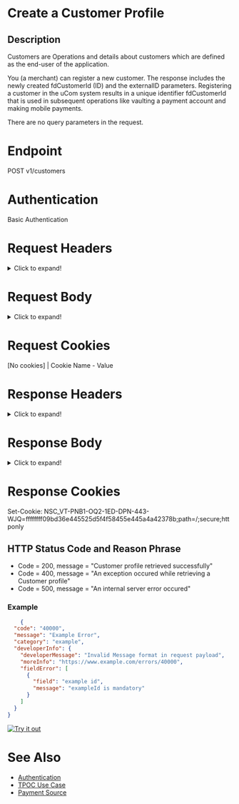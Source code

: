 <meta charset="UTF-8">
<meta name="description" content="Create a Customer Profile  for uCom">
<meta name="keywords" content="uCom, Customer Services, Account Services">

# Create a Customer Profile

## Description

Customers are Operations and details about customers which are defined as the end-user of the application.

You (a merchant) can register a new customer. The response includes the newly created fdCustomerId (ID) and the externalID parameters.
Registering a customer in the uCom system results in a unique identifier fdCustomerId that is used in subsequent operations like vaulting a payment account and making mobile payments.

There are no query parameters in the request. 

# Endpoint

POST v1/customers

<!-- /partners and ${partnerid} JMeter  /v1/partners/${partnerid}/customers   to get the endpoint --> 
<!-- POST https://ucom-customer-services-qa.apps.us-oma1-np2.1dc.com/v1/partners/POPEYES/customers -->
<!-- Other documentation discusses boarding a new customer. --> 

# Authentication

Basic Authentication

# Request Headers

<details> 
   <summary>Click to expand!</summary> 

| HEADER                  | VALUE                                                      | DESCRIPTION                        |
|-------------------------|------------------------------------------------------------|------------------------------------|
| Connection              | keep-alive                                                 | The Keep-Alive general header allows the sender to hint about how the connection may be used to set a timeout and a maximum amount of requests.        |
| Content-Type            | application/json                                           | Content Type of request message/payload. Supported values: application/json;charset=UTF-8.                                                             |
| Client-Request-Id       | e.g., m2qpjzcx                                             | A client-generated ID for request tracking and signature creation, unique per request. This is also used for idempotency control. Recommended 128-bit UUID format.   |
| X-Wallet-Id             | e.g., Company name_WALLET                                  | A card wallet account ID associated with a given payment instrument identification.  |
| X-B3-TraceId            | e.g., 7a317b88b71f56ba                                     | The Trace ID to the Database call for Real Time Credit Card Transactions.                               |
| X-B3-SpanId             | e.g., 84261b82bd7f74d9                                     |                                |
| Content-Length          | e.g., 1274                                                 |                                |
| Host                    | e.g., ucom-customer-services-prd.apps.us-[server name].com |                                |
| User-Agent              | e.g., Apache-HttpClient/4.5.12 (Java/17.0.2)               |                                |
| Authorization           | e.g., Basic dWNvbS1hcGlnZWU6dWNvbS1hcGlnZWU=               | HMAC Key generation, Base64 HMAC SHA256 of authentication headers and request body. Authorization header is required to have the HMAC string capitalized and followed by one space followed by the calculated HMAC signature. |

</details>

# Request Body

<details> 
   <summary>Click to expand!</summary> 

<!-- The Request body is defined in the YAML API specification file: https://firstdatanp-ucomgateway.apigee.io/apis/ucomcustomerservices/index -->
<!-- https://escmstash.1dc.com/projects/UC/repos/ucom_swagger/browse/swagger_definitions/uComCustomerServices.yaml -->
<!-- https://escmstash.1dc.com/projects/UC/repos/ucom_swagger/browse/sample_messages -->

The payload that is appended to the HTTP request. Because there can only be one payload, they can only be one body parameter. 
The name of the body parameter has no effect on the parameter itself and is used for documentation purposes only. Because Form parameters are also in the payload, body and form parameters cannot exist together for the same operation.

| Variable     | Type   | Example or Description                      | Required Y/N         |
|--------------|--------|---------------------------------------------| -------------------- |
| **externalId**           | string | Example: dwkockyq. A unique identifier for a customer profile registered with uCom. If there is no externalID, the first time User is created, one is generated in the request. If an externalID already exists, then the logger creates this error message: "Record exist for the given externalCustomerId: " + createCustomerRequest.getExternalCustomerId()); | Y |
| userName                 | string | Example: bjensen@example.com. A service provider's unique identifier for the user, typically used by the user to directly authenticate to the service provider.   | N |
| **name.PersonName**      | string | Example: PersonName                       | Y |
| name.formatted           | string | Example: Ms. Barbara J Jensen III         | N |
| **name.familyName**      | string | Example: Jensen                           | Y |
| **name.givenName**       | string | Example: Barbara                          | Y |
| name.middleName        | string | Example: Jane                             | N |
| name.honorificPrefix   | string | Example: Ms.                       | N |
| name.honorificSuffix   | string | Example: III                       | N |
| displayName            | string | Example: Babs Jensen               | N |
| nickName               | string | Example: Babs                      | N |
| profileUrl             | string | Example: https://login.example.com/bjensen   | N |
| **emails        **     |         |                                  | Y |
| emails.value           | string | Example: dwkockyq@example.com      | N |
| emails.type            | string | Example: work                      | N |
| emails.primary         | boolean | Example: true                     | N |
| **Addresses     **     |         |                                  | Y |
| addresses.type        | string | Example: work                      | Y |
| addresses.streetAddress   | string | Example: 100 Universal City Plaza   | N |
| addresses.locality     | string | Example: Hollywood                 | N |
| **addresses.postalCode**   | string | Example: 20220                 | Y |
| addresses.country      | string | Example: US                        | N |
| addresses.formatted    | string | Example: 100 Universal City Plaza\nHollywood, CA 91608 USA   | N |
| phoneNumbers.value     | string | Example: 555-555-5555. The value must be specified according to the format defined in RFC3966, e.g., 'tel:+1-201-555-0123'. | N |
| phoneNumbers.primary   | boolean | Example: true                     | N |
| phoneNumbers.type      | string | Example: work                      | N |
| ims.value              | string | Example: someaimhandle. Instant messaging address for the user. A shortened version one of the following values - aim, gtalk, icq, xmpp, msn, skype, qq, yahoo, or other. This will change with popularity of various applicatiions at any time.   | N |
| ims.type               | string | Example: aim                       | N |
| photo.value            | string | Example: https://photos.example.com/profilephoto/72930000000Ccne/F. A URI that is a uniform resource locator (as defined in Section 1.1.3 of RFC3986) that points to a resource location representing the user's image. The resource MUST be a file (e.g., a GIF, JPEG, or PNG image file) rather than a web page containing an image.   | N |
| photo.type             | string | Example: Thumbnail. Defines the following canonical values to represent popular photo sizes - "photo" and "thumbnail".   | N |
| title                  | string | Example: The user's title, such as "Vice President".              | N |
| preferredLanguage      | string | Example: en-US. Indicates the user's preferred written or spoken languages and is generally used for selecting a localized user interface.      | N |
| locale                 | string | Example: en-US. Used to indicate the User's default location for purposes of localizing such items as currency, date time format, or numerical representations.              | N |
| timezone               | string | Example: America/Los_Angeles.  The User's time zone.    | N |
| active                 | boolean | Example: true. A Boolean value indicating the user's administrative status. The definitive meaning of this attribute is determined by the service provider.  | N |
| password               | string | Example: some-hashed-value. This attribute is intended to be used as a means to set, replace, or compare (i.e., filter for equality) a password.  | N |
| groups                 | array  | Example: A list of groups to which the user belongs, either through direct membership, through nested groups, or dynamically calculated.  | N |
| groups.value           | string | Example: xxx. xxx.  | N |
| groups.href            | string | Example: xxx. xxx.  | N |
| groups.display         | string | Example: xxx. xxx.  | N |
| dateCreated            | string | Example: Date created time in Internet Date/Time format - yyyy-MM-dd'T'HH:mm:ss'Z'.  | N |
| dateModified           | string | Example: Date modified time in Internet Date/Time format - yyyy-MM-dd'T'HH:mm:ss'Z'.  | N |
| membership             | array  | membership information for the user.  | N |
| membership.membershipType                 | string | xxx | N |
| membership.membershipId	               | string | xxx | N |
| membership.membershipProgramId	        | string | xxx | N |
| membership.membershipStatus	           | string | xxx | N |
| membership.membershipExpiryDate	       |        | xxx | N |
| membership.accountNumber	              | string | xxx | N |
| membership.securityCode	               | string | xxx | N |
| membership.additionalInfo	             | string | xxx | N |
| deviceInfo: id                                | string | Example: 537edec8-d33e-4ee8-93a7-b9f61876950c    | N |
| deviceInfo: kind                              | string | Example: mobile                                  | N |
| deviceInfo.details.provider                   | string | Example: InAuth                                  | N |
| deviceInfo.details.dataCapture.rawData        | string | Example: aaaaaXREUVZGRlFY...aMV                  | N |
| deviceInfo.details.dataCapture.dataEventId    | string | Example: BB8E4E92...Fz1E063113                   | N |
| deviceInfo.details.dataCapture.captureTime    | string | Example: 2016-04-16T16:06:05Z                    | N |
| deviceInfo.details.dataStatic.os              | string | Example: Android 5.1.1 Lollipop                  | N |
| deviceInfo.details.dataStatic.osVersion       | string | Example: 5.1.1 Lollipop                          | N |
| deviceInfo.details.dataStatic.model           | string | Example: XT1540                                  | N |
| deviceInfo.details.dataStatic.type            | string | Example: Moto G                                  | N |
| deviceInfo.details.dataStatic.latitude        | string | Example: 13.0827 N                               | N |
| deviceInfo.details.dataStatic.longitude       | string | Example: 80.2707 E                               | N |
| deviceInfo.details.dataStatic.ipAddress       | string | Example: 172.27.37.221                           | N |
| deviceInfo.details.dataStatic.captureTime     | string | Example: 2016-04-16T16:06:05Z                    | N |
            
### json example

```json

{
  "customer": {
    "externalId": "123abc456def890ghi098jkl765mno",
    "userName": "bjensen@example.com",
    "name": {
      "formatted": "Ms. Barbara J Jensen III",
      "familyName": "Jensen",
      "givenName": "Barbara",
      "middleName": "Jane",
      "honorificPrefix": "Ms.",
      "honorificSuffix": "III"
    },
    "displayName": "Babs Jensen",
    "nickName": "Babs",
    "profileUrl": "https://login.example.com/bjensen",
    "emails": [
      {
        "value": "bjensen@example.com",
        "type": "work",
        "primary": true
      }
    ],
    "addresses": [
      {
        "type": "work",
        "streetAddress": "100 Universal City Plaza",
        "locality": "Hollywood",
        "region": "CA",
        "postalCode": "91608",
        "country": "US",
        "formatted": "100 Universal City Plaza\nHollywood, CA 91608 US",
        "primary": true
      }
    ],
    "phoneNumbers": [
      {
        "value": "555-555-5555",
        "type": "work"
      }
    ],
    "ims": [
      {
        "value": "someaimhandle",
        "type": "aim"
      }
    ],
    "photos": [
      {
        "value": "https://photos.example.com/profilephoto/72930000000Ccne/F",
        "type": "thumbnail"
      }
    ],
    "userType": "Employee",
    "title": "Tour Guide",
    "preferredLanguage": "en-US",
    "locale": "en-US",
    "timezone": "America/Los_Angeles",
    "active": true,
    "password": "some-hashed-value",
    "groups": [
      {
        "value": "e9e30dba-f08f-4109-8486-d5c6a331660a",
        "href": "https://example.com/v2/Groups/e9e30dba-f08f-4109-8486",
        "display": "Tour Guides"
      }
    ],
    "dateCreated": "2016-04-16T16:06:05Z",
    "dateModified": "2016-04-16T16:06:05Z",
    "membership": {
      "membershipType": "string",
      "membershipId": "string",
      "membershipProgramId": "string",
      "membershipStatus": "string",
      "membershipExpiryDate": {
        "month": "09",
        "year": "20",
        "singleValue": "string"
      },
      "accountNumber": "string",
      "securityCode": "string",
      "additionalInfo": [
        {
          "name": "string",
          "value": "string",
          "valueAsList": [
            "string"
          ]
        }
      ]
    },
    "hostExtraInfo": [
      {
        "name": "string",
        "value": "string",
        "valueAsList": [
          "string"
        ]
      }
    ]
  },
  "deviceInfo": {
    "id": "537edec8-d33e-4ee8-93a7-b9f61876950c",
    "kind": "mobile",
    "details": [
      {
        "provider": "InAuth",
        "dataCapture": {
          "rawData": "aaaaaXREUVZGRlFY...aMV",
          "dataEventId": "BB8E4E92...Fz1E063113",
          "captureTime": "2016-04-16T16:06:05Z"
        },
        "dataStatic": {
          "os": "Android 5.1.1 Lollipop",
          "osVersion": "5.1.1 Lollipop",
          "model": "XYX-1",
          "Type": "Moto G"
        },
        "dataDynamic": {
          "latitude": "13.0827 N",
          "longitude": "80.2707 E",
          "ipAddress": "172.27.37.221",
          "captureTime": "2016-04-16T16:06:05Z"
        }
      }
    ],
    "additionalInfo": [
      {
        "name": "some-key",
        "value": "some-value"
      }
    ]
  }
}
```
</details>

# Request Cookies

[No cookies] | Cookie Name - Value

# Response Headers

<details> 
   <summary>Click to expand!</summary>

    HTTP/1.1 201 Created
    Cache-Control: no-cache, no-store, max-age=0, must-revalidate
    Content-Security-Policy: default-src 'self';  'strict-dynamic'; frame-ancestors 'none','self'
    Content-Type: application/json
    Date: Fri, 17 Jun 2022 16:40:04 GMT
    Expires: 0
    Pragma: no-cache
    Strict-Transport-Security: max-age=31536000 ; includeSubDomains
    X-Content-Type-Options: nosniff
    X-Frame-Options: SAMEORIGIN
    X-Response-Id: a1592898-613e-4b4e-8d51-c5b92b9ed550
    X-Vcap-Request-Id: 7c296d49-223a-4d06-4bcc-7cccc03716e3
    X-Xss-Protection: 1; mode=block
    Transfer-Encoding: chunked
    Set-Cookie: NSC_VT-PNB1-OQ2-1ED-DPN-443-WJQ=ffffffff09bd36e445525d5f4f58455e445a4a42378b;path=/;secure;httponly                          
</details>

# Response Body
<details> 
   <summary>Click to expand!</summary> 

| Variable        | Type      | Example        | Description                        | 
|-----------------|-----------|----------------|------------------------------------|
|   id            | string    | Example: fdCustomerId                               | Unique identifier for a customer profile registered with uCom; and example is fdCustomerId for the Vault.                 |
|   externalId    | string    | Example: 123abc456def890ghi098jkl765mno             | Unique identifier for a customer profile registered with uCom. If there is no externalID, the first time User is created, one is generated in the request. If an externalID already exists, then the logger creates this error message: "Record exist for the given externalCustomerId: " + createCustomerRequest.getExternalCustomerId()); |

```json

{"id":"5cab4ea317ec4877ab419ae3844a970a", 
"externalId":"dwkockyq"}  
```
</details>

# Response Cookies

Set-Cookie: NSC_VT-PNB1-OQ2-1ED-DPN-443-WJQ=ffffffff09bd36e445525d5f4f58455e445a4a42378b;path=/;secure;httponly

## HTTP Status Code and Reason Phrase

* Code = 200, message = "Customer profile retrieved successfully"
* Code = 400, message = "An exception occured while retrieving a Customer profile"
* Code = 500, message = "An internal server error occured"

### Example

```json
    {
  "code": "40000",
  "message": "Example Error",
  "category": "example",
  "developerInfo": {
    "developerMessage": "Invalid Message format in request payload",
    "moreInfo": "https://www.example.com/errors/40000",
    "fieldError": [
      {
        "field": "example id",
        "message": "exampleId is mandatory"
      }
    ]
  }
}
```

[![Try it out](../../../../assets/images/button.png)](../api/?type=post&path=/payments-vas/v1/tokens)

<!--
type: tab
-->

# See Also

- [Authentication](https://escmconfluence.1dc.com/display/GDSO/Authentication)
- [TPOC Use Case](https://escmconfluence.1dc.com/display/SMPTEP/Case+1%3A+User+profile+creation+and+update)
- [Payment Source](?path=docs/Resources/Guides/Payment-Sources/Source-Type.md)